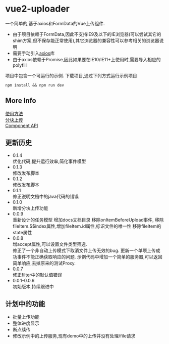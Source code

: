 # vue2-uploader
一个简单的,基于axios和FormData的Vue上传组件.  
* 由于项目依赖于FormData,因此不支持IE9及以下的IE浏览器(可以尝试其它的shim方案,但不保存能正常使用),其它浏览器的兼容性可以参考相关的浏览器说明
* 需要手动引入[axios](https://github.com/axios/axios)库
* 由于axios依赖于Promise,因此如果要在IE10/IE11+上使用时,需要导入相应的polyfill  

项目中包含一个可运行的示例.
下载项目,通过下列方式运行示例项目
```
npm install && npm run dev
```
## More Info
[使用方法](https://github.com/ldwqh0/vue2-uploader/wiki/%E4%BD%BF%E7%94%A8%E6%96%B9%E6%B3%95)  
[分块上传](https://github.com/ldwqh0/vue2-uploader/wiki/Component-API)  
[Component API](https://github.com/ldwqh0/vue2-uploader/wiki/Component-API)  
## 更新历史
* 0.1.4  
  优化代码,提升运行效率,简化事件模型
* 0.1.3  
  修改发布脚本
* 0.1.2  
  修改发布脚本
* 0.1.1  
  修正说明文档中的java代码的错误
* 0.1.0  
  新增分块上传功能
* 0.0.9  
  重新设计的任务模型
  增加docs文档目录
  移除onItemBeforeUpload事件,
  移除fileItem.$$index属性,增加fileItem.id属性,标识文件的唯一性
  移除fileItem的state属性  
* 0.0.8  
  增accept属性,可以设置文件类型筛选.  
  修正了一个非自动上传模式下取消文件上传无效的bug.
  更新一个单项上传成功事件不能正确获取响应的问题.
  示例代码中增加一个简单的服务器,可以返回简单响应,去掉原来的测试Proxy.
* 0.0.7  
  修正filter中的默认值错误
* 0.0.1-0.0.6  
  初始版本,持续跟进中
## 计划中的功能
* 批量上传功能
* 整体进度显示
* 断点续传
* 修改示例中的上传服务,现有demo中的上传并没有处理/file请求
